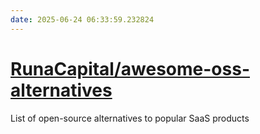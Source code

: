 ```yaml
---
date: 2025-06-24 06:33:59.232824
---
```


# [RunaCapital/awesome-oss-alternatives](https://github.com/RunaCapital/awesome-oss-alternatives)

List of open-source alternatives to popular SaaS products